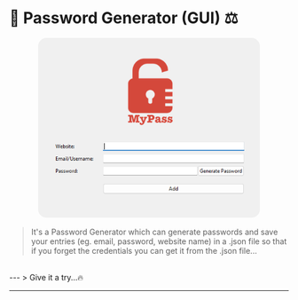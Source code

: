 # 🌟 Password Generator (GUI) ⚖️

<p align="center">
  <img src="https://github.com/AnubhabL4002/password_generator_GUI/blob/main/image.png?raw=true" alt="Project Logo" width="400" style="border-radius: 15px; width: 400px;">
</p>

> It's a Password Generator which can generate passwords and save your entries (eg. email, password, website name) in a .json file so that if you forget the credentials you can get it from the .json file...
<br>
---
> Give it a try...🔥

---
